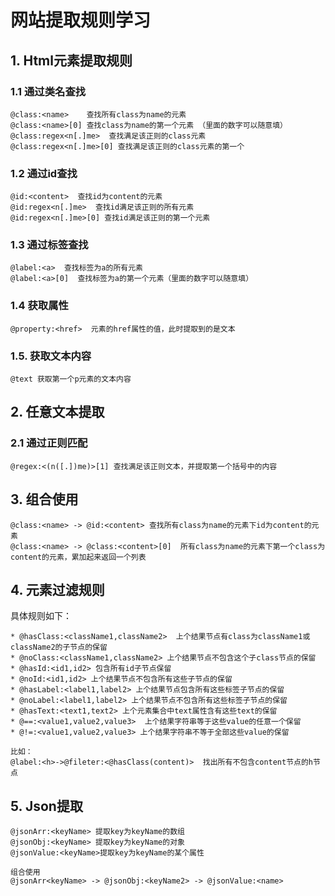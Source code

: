 # 网站提取规则学习
## 1. Html元素提取规则
### 1.1 通过类名查找
```
@class:<name>    查找所有class为name的元素
@class:<name>[0] 查找class为name的第一个元素 （里面的数字可以随意填）
@class:regex<n[.]me>  查找满足该正则的class元素
@class:regex<n[.]me>[0] 查找满足该正则的class元素的第一个
```
### 1.2 通过id查找
```
@id:<content>  查找id为content的元素
@id:regex<n[.]me>  查找id满足该正则的所有元素
@id:regex<n[.]me>[0] 查找id满足该正则的第一个元素
```
### 1.3  通过标签查找
```
@label:<a>  查找标签为a的所有元素
@label:<a>[0]  查找标签为a的第一个元素（里面的数字可以随意填）
```

### 1.4 获取属性
```
@property:<href>  元素的href属性的值，此时提取到的是文本
```
### 1.5. 获取文本内容
```
@text 获取第一个p元素的文本内容
```
## 2. 任意文本提取 
### 2.1  通过正则匹配
```
@regex:<(n([.])me)>[1] 查找满足该正则文本，并提取第一个括号中的内容
```

## 3. 组合使用
```
@class:<name> -> @id:<content> 查找所有class为name的元素下id为content的元素 
@class:<name> -> @class:<content>[0]  所有class为name的元素下第一个class为content的元素，累加起来返回一个列表
```

## 4. 元素过滤规则
具体规则如下：
```
* @hasClass:<className1,className2>  上个结果节点有class为className1或className2的子节点的保留
* @noClass:<className1,className2> 上个结果节点不包含这个子class节点的保留
* @hasId:<id1,id2> 包含所有id子节点保留
* @noId:<id1,id2> 上个结果节点不包含所有这些子节点的保留
* @hasLabel:<label1,label2> 上个结果节点包含所有这些标签子节点的保留
* @noLabel:<label1,label2> 上个结果节点不包含所有这些标签子节点的保留
* @hasText:<text1,text2> 上个元素集合中text属性含有这些text的保留
* @==:<value1,value2,value3>  上个结果字符串等于这些value的任意一个保留
* @!=:<value1,value2,value3> 上个结果字符串不等于全部这些value的保留

比如：
@label:<h>->@fileter:<@hasClass(content)>  找出所有不包含content节点的h节点

```



## 5. Json提取
```
@jsonArr:<keyName> 提取key为keyName的数组
@jsonObj:<keyName> 提取key为keyName的对象
@jsonValue:<keyName>提取key为keyName的某个属性

组合使用
@jsonArr<keyName> -> @jsonObj:<keyName2> -> @jsonValue:<name>
```

